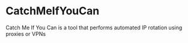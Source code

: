 # CatchMeIfYouCan
Catch Me If You Can is a tool that performs automated IP rotation using proxies or VPNs
